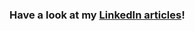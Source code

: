 ### Have a look at my [LinkedIn articles](https://www.linkedin.com/in/kevin-lux/recent-activity/articles/)!
